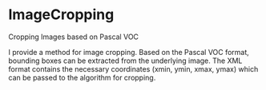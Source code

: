 # ImageCropping
Cropping Images based on Pascal VOC


I provide a method for image cropping. Based on the Pascal VOC format, bounding boxes can be extracted from the underlying image. The XML format contains the necessary coordinates (xmin, ymin, xmax, ymax) which can be passed to the algorithm for cropping.
